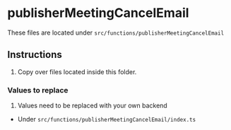 # publisherMeetingCancelEmail

These files are located under `src/functions/publisherMeetingCancelEmail`

## Instructions

1. Copy over files located inside this folder.

### Values to replace

1. Values need to be replaced with your own backend

- Under `src/functions/publisherMeetingCancelEmail/index.ts`
